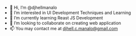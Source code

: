 - 👋 Hi, I’m @djhellmanalo
- 👀 I’m interested in UI Development Techniques and Learning
- 🌱 I’m currently learning Reast JS Development
- 💞️ I’m looking to collaborate on creating web application
- 📫 You may contact me at djhell.c.manalo@gmail.com

<!---
djhellmanalo/djhellmanalo is a ✨ special ✨ repository because its `README.md` (this file) appears on your GitHub profile.
You can click the Preview link to take a look at your changes.
--->
